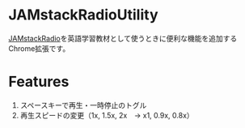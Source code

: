 # JAMstackRadioUtility

[JAMstackRadio](https://www.heavybit.com/library/podcasts/jamstack-radio/)を英語学習教材として使うときに便利な機能を追加するChrome拡張です。

# Features

1. スペースキーで再生・一時停止のトグル
2. 再生スピードの変更（1x, 1.5x, 2x　→ x1, 0.9x, 0.8x）
